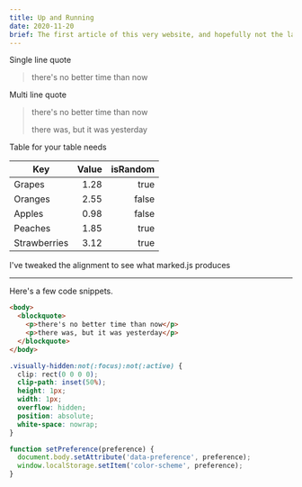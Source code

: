 ```yaml
---
title: Up and Running
date: 2020-11-20
brief: The first article of this very website, and hopefully not the last.
---
```


Single line quote

> there's no better time than now

Multi line quote

> there's no better time than now
>
> there was, but it was yesterday

Table for your table needs

| Key          | Value | isRandom |
| ------------ | ----: | -------: |
| Grapes       |  1.28 |     true |
| Oranges      |  2.55 |    false |
| Apples       |  0.98 |    false |
| Peaches      |  1.85 |     true |
| Strawberries |  3.12 |     true |

I've tweaked the alignment to see what marked.js produces

---

Here's a few code snippets.

```html
<body>
  <blockquote>
    <p>there's no better time than now</p>
    <p>there was, but it was yesterday</p>
  </blockquote>
</body>
```

```css
.visually-hidden:not(:focus):not(:active) {
  clip: rect(0 0 0 0);
  clip-path: inset(50%);
  height: 1px;
  width: 1px;
  overflow: hidden;
  position: absolute;
  white-space: nowrap;
}
```

```js
function setPreference(preference) {
  document.body.setAttribute('data-preference', preference);
  window.localStorage.setItem('color-scheme', preference);
}
```
